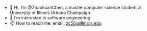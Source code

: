 - 👋 Hi, I’m @ZhaokuanChen, a master computer science student at University of Illinois Urbana Champaign.
- 👀 I’m interested in software engineering.
- 📫 How to reach me: email: zc56@illinois.edu

<!---
ZhaokuanChen/ZhaokuanChen is a ✨ special ✨ repository because its `README.md` (this file) appears on your GitHub profile.
You can click the Preview link to take a look at your changes.
--->
